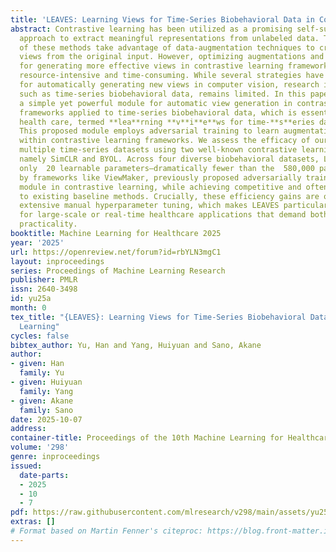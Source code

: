 ```yaml
---
title: 'LEAVES: Learning Views for Time-Series Biobehavioral Data in Contrastive Learning'
abstract: Contrastive learning has been utilized as a promising self-supervised learning
  approach to extract meaningful representations from unlabeled data. The majority
  of these methods take advantage of data-augmentation techniques to create diverse
  views from the original input. However, optimizing augmentations and their parameters
  for generating more effective views in contrastive learning frameworks is often
  resource-intensive and time-consuming. While several strategies have been proposed
  for automatically generating new views in computer vision, research in other domains,
  such as time-series biobehavioral data, remains limited. In this paper, we introduce
  a simple yet powerful module for automatic view generation in contrastive learning
  frameworks applied to time-series biobehavioral data, which is essential for modern
  health care, termed **lea**rning **v**i**e**ws for time-**s**eries data (LEAVES).
  This proposed module employs adversarial training to learn augmentation hyperparameters
  within contrastive learning frameworks. We assess the efficacy of our method on
  multiple time-series datasets using two well-known contrastive learning frameworks,
  namely SimCLR and BYOL. Across four diverse biobehavioral datasets, LEAVES requires
  only  20 learnable parameters—dramatically fewer than the  580,000 parameters demanded
  by frameworks like ViewMaker, previously proposed adversarially trained convolutional
  module in contrastive learning, while achieving competitive and often superior performance
  to existing baseline methods. Crucially, these efficiency gains are obtained without
  extensive manual hyperparameter tuning, which makes LEAVES particularly suitable
  for large-scale or real-time healthcare applications that demand both accuracy and
  practicality.
booktitle: Machine Learning for Healthcare 2025
year: '2025'
url: https://openreview.net/forum?id=rbYLN3mgC1
layout: inproceedings
series: Proceedings of Machine Learning Research
publisher: PMLR
issn: 2640-3498
id: yu25a
month: 0
tex_title: "{LEAVES}: Learning Views for Time-Series Biobehavioral Data in Contrastive
  Learning"
cycles: false
bibtex_author: Yu, Han and Yang, Huiyuan and Sano, Akane
author:
- given: Han
  family: Yu
- given: Huiyuan
  family: Yang
- given: Akane
  family: Sano
date: 2025-10-07
address:
container-title: Proceedings of the 10th Machine Learning for Healthcare Conference
volume: '298'
genre: inproceedings
issued:
  date-parts:
  - 2025
  - 10
  - 7
pdf: https://raw.githubusercontent.com/mlresearch/v298/main/assets/yu25a/yu25a.pdf
extras: []
# Format based on Martin Fenner's citeproc: https://blog.front-matter.io/posts/citeproc-yaml-for-bibliographies/
---
```

